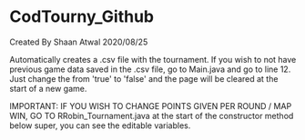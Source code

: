 # CodTourny_Github
Created By Shaan Atwal 2020/08/25

Automatically creates a .csv file with the tournament. If you wish to not have previous game data saved in the .csv file, 
go to Main.java and go to line 12. Just change the from 'true' to 'false' and the page will be cleared at the start of a new game.

IMPORTANT:
IF YOU WISH TO CHANGE POINTS GIVEN PER ROUND / MAP WIN, GO TO RRobin_Tournament.java
at the start of the constructor method below super, you can see the editable variables.
